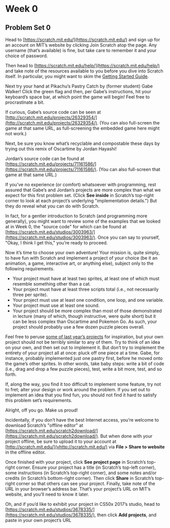 # Week 0

## Problem Set 0

Head to [https://scratch.mit.edu/](https://scratch.mit.edu/) and sign up for an account on MIT’s website by clicking Join Scratch atop the page. Any username (that’s available) is fine, but take care to remember it and your choice of password.

Then head to [https://scratch.mit.edu/help/](https://scratch.mit.edu/help/) and take note of the resources available to you before you dive into Scratch itself. In particular, you might want to skim the [Getting Started Guide](https://cdn.scratch.mit.edu/scratchr2/static/__95f8025b5d5663c8eca07b96a66ef8d6__/pdfs/help/Getting-Started-Guide-Scratch2.pdf).

Next try your hand at Pikachu’s Pastry Catch by (former student) Gabe Walker! Click the green flag and then, per Gabe’s instructions, hit your keyboard’s space bar, at which point the game will begin! Feel free to procrastinate a bit.
 
If curious, Gabe’s source code can be seen at [http://scratch.mit.edu/projects/26329354/](http://scratch.mit.edu/projects/26329354/). (You can also full-screen the game at that same URL, as full-screening the embedded game here might not work.)

Next, be sure you know what’s recyclable and compostable these days by trying out this remix of Oscartime by Jordan Hayashi!
 
Jordan’s source code can be found at [https://scratch.mit.edu/projects/71161586/](https://scratch.mit.edu/projects/71161586/). (You can also full-screen that game at that same URL.)

If you’ve no experience (or comfort) whatsoever with programming, rest assured that Gabe’s and Jordan’s projects are more complex than what we expect for this first problem set. (Click **See inside** in Scratch’s top-right corner to look at each project’s underlying "implementation details.") But they do reveal what you can do with Scratch.

In fact, for a gentler introduction to Scratch (and programming more generally), you might want to review some of the examples that we looked at in Week 0, the "source code" for which can be found at [https://scratch.mit.edu/studios/3003963/](https://scratch.mit.edu/studios/3003963/). Once you can say to yourself, "Okay, I think I get this," you’re ready to proceed.

Now it’s time to choose your own adventure! Your mission is, quite simply, to have fun with Scratch and implement a project of your choice (be it an animation, a game, interactive art, or anything else), subject only to the following requirements.

- Your project must have at least two sprites, at least one of which must resemble something other than a cat.
- Your project must have at least three scripts total (i.e., not necessarily three per sprite).
- Your project must use at least one condition, one loop, and one variable.
- Your project must use at least one sound.
- Your project should be more complex than most of those demonstrated in lecture (many of which, though instructive, were quite short) but it can be less complex than Oscartime and Pokemon Go. As such, your project should probably use a few dozen puzzle pieces overall.

Feel free to peruse [some of last year’s projects](https://scratch.mit.edu/studios/1493562/) for inspiration, but your own project should not be terribly similar to any of them. Try to think of an idea on your own, and then set out to implement it. But don’t try to implement the entirety of your project all at once: pluck off one piece at a time. Gabe, for instance, probably implemented just one pastry first, before he moved onto the game’s other sprites. In other words, take baby steps: write a bit of code (i.e., drag and drop a few puzzle pieces), test, write a bit more, test, and so forth.

If, along the way, you find it too difficult to implement some feature, try not to fret; alter your design or work around the problem. If you set out to implement an idea that you find fun, you should not find it hard to satisfy this problem set’s requirements.

Alright, off you go. Make us proud!

Incidentally, if you don’t have the best Internet access, you’re welcome to download Scratch’s "offline editor" at [https://scratch.mit.edu/scratch2download/](https://scratch.mit.edu/scratch2download/). But when done with your project offline, be sure to upload it to your account at [http://scratch.mit.edu/](vhttp://scratch.mit.edu/) via **File > Share to website** in the offline editor.

Once finished with your project, click **See project page** in Scratch’s top-right corner. Ensure your project has a title (in Scratch’s top-left corner), some instructions (in Scratch’s top-right corner), and some notes and/or credits (in Scratch’s bottom-right corner). Then click **Share** in Scratch’s top-right corner so that others can see your project. Finally, take note of the URL in your browser’s address bar. That’s your project’s URL on MIT’s website, and you’ll need to know it later.

Oh, and if you’d like to exhibit your project in CS50x 2017’s studio, head to [https://scratch.mit.edu/studios/3678335/](https://scratch.mit.edu/studios/3678335/), then click **Add projects**, and paste in your own project’s URL